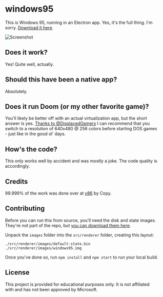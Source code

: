 # windows95

This is Windows 95, running in an Electron app. Yes, it's the full thing. I'm sorry. [Download it here](https://github.com/felixrieseberg/windows95/releases).

![Screenshot](https://user-images.githubusercontent.com/1426799/44532591-4ceb3680-a6a8-11e8-8c2c-bc29f3bfdef7.png)

## Does it work?
Yes! Quite well, actually.

## Should this have been a native app?
Absolutely.

## Does it run Doom (or my other favorite game)?
You'll likely be better off with an actual virtualization app, but the short answer is yes. [Thanks to
@DisplacedGamers](https://youtu.be/xDXqmdFxofM) I can recommend that you switch to a resolution of 
640x480 @ 256 colors before starting DOS games - just like in the good ol' days.

## How's the code?
This only works well by accident and was mostly a joke. The code quality is accordingly.

## Credits

99.999% of the work was done over at [v86](https://github.com/copy/v86/) by Copy.

## Contributing

Before you can run this from source, you'll need the disk and state images. They're not part of the repo,
but [you can download them here](https://mega.nz/#!euxygQBT!i03vtE4kYTgrZ1rjZa1gT2F8hvhcwIAgGBsY4ECjs0w).

Unpack the `images` folder into the `src/renderer` folder, creating this layout:

```
./src/renderer/images/default-state.bin
./src/renderer/images/windows95.img
```

Once you've done so, run `npm install` and `npm start` to run your local build.

## License

This project is provided for educational purposes only. It is not affiliated with and has
not been approved by Microsoft.
